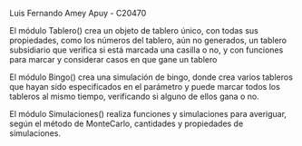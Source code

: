Luis Fernando Amey Apuy - C20470

El módulo Tablero() crea un objeto de tablero único, con todas sus propiedades,
como los números del tablero, aún no generados, un tablero subsidiario que 
verifica si está marcada una casilla o no, y con funciones para marcar y 
considerar casos en que gane un tablero

El módulo Bingo() crea una simulación de bingo, donde crea varios tableros que
hayan sido especificados en el parámetro y puede marcar todos los tableros al
mismo tiempo, verificando si alguno de ellos gana o no. 

El módulo Simulaciones() realiza funciones y simulaciones para averiguar, según el 
método de MonteCarlo, cantidades y propiedades de simulaciones. 
